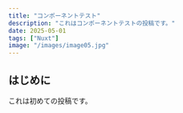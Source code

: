 ```yaml
---
title: "コンポーネントテスト"
description: "これはコンポーネントテストの投稿です。"
date: 2025-05-01
tags: ["Nuxt"]
image: "/images/image05.jpg"
---
```


## はじめに

これは初めての投稿です。